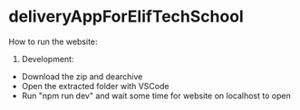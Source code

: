 # deliveryAppForElifTechSchool

How to run the website:

1. Development:
  - Download the zip and dearchive
  - Open the extracted folder with VSCode
  - Run "npm run dev" and wait some time for website on localhost to open

